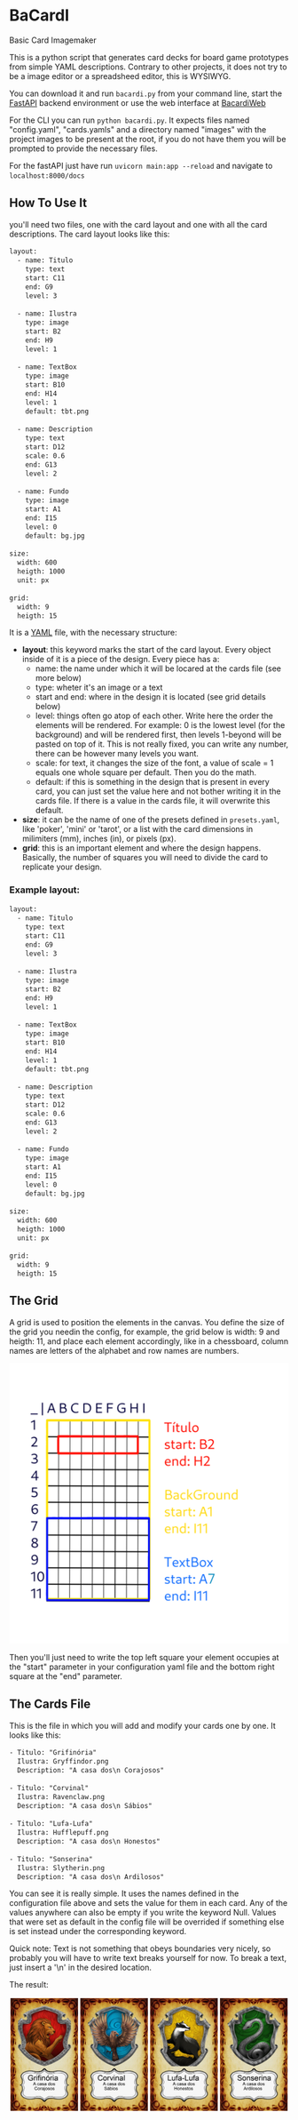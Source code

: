 # BaCardI
Basic Card Imagemaker

This is a python script that generates card decks for board game prototypes from simple YAML descriptions. Contrary to other projects, it does not try to be a image editor or a spreadsheed editor, this is WYSIWYG.

You can download it and run `bacardi.py` from your command line, start the [FastAPI](https://fastapi.tiangolo.com/tutorial/) backend environment or use the web interface at [BacardiWeb](https://mateusumbelino.github.io/bacardlWeb/)

For the CLI you can run `python bacardi.py`. It expects files named "config.yaml", "cards.yamls" and a directory named "images" with the project images to be present at the root, if you do not have them you will be prompted to provide the necessary files.

For the fastAPI just have run `uvicorn main:app --reload` and navigate to `localhost:8000/docs`

## How To Use It

you'll need two files, one with the card layout and one with all the card descriptions. The card layout looks like this:

```
layout:
  - name: Titulo
    type: text
    start: C11
    end: G9
    level: 3

  - name: Ilustra
    type: image
    start: B2
    end: H9
    level: 1

  - name: TextBox
    type: image
    start: B10
    end: H14
    level: 1
    default: tbt.png

  - name: Description
    type: text
    start: D12
    scale: 0.6
    end: G13
    level: 2

  - name: Fundo
    type: image
    start: A1
    end: I15
    level: 0
    default: bg.jpg

size: 
  width: 600
  heigth: 1000
  unit: px

grid:
  width: 9
  heigth: 15
```

It is a [YAML](https://docs.ansible.com/ansible/latest/reference_appendices/YAMLSyntax.html) file, with the necessary structure:
- **layout**: this keyword marks the start of the card layout. Every object inside of it is a piece of the design. Every piece has a:
  - name: the name under which it will be locared at the cards file (see more below)
  - type: wheter it's an image or a text
  - start and end: where in the design it is located (see grid details below)
  - level: things often go atop of each other. Write here the order the elements will be rendered. For example: 0 is the lowest level (for the background) and will be rendered first, then levels 1-beyond will be pasted on top of it. This is not really fixed, you can write any number, there can be however many levels you want.
  - scale: for text, it changes the size of the font, a value of scale = 1 equals one whole square per default. Then you do the math.
  - default: if this is something in the design that is present in every card, you can just set the value here and not bother writing it in the cards file. If there is a value in the cards file, it will overwrite this default.
- **size**: it can be the name of one of the presets defined in `presets.yaml`, like 'poker', 'mini' or 'tarot', or a list with the card dimensions in milimiters (mm), inches (in), or pixels (px).
- **grid**: this is an important element and where the design happens. Basically, the number of squares you will need to divide the card to replicate your design.

### Example layout:

```
layout:
  - name: Titulo
    type: text
    start: C11
    end: G9
    level: 3

  - name: Ilustra
    type: image
    start: B2
    end: H9
    level: 1

  - name: TextBox
    type: image
    start: B10
    end: H14
    level: 1
    default: tbt.png

  - name: Description
    type: text
    start: D12
    scale: 0.6
    end: G13
    level: 2

  - name: Fundo
    type: image
    start: A1
    end: I15
    level: 0
    default: bg.jpg

size: 
  width: 600
  heigth: 1000
  unit: px

grid:
  width: 9
  heigth: 15
```

## The Grid

A grid is used to position the elements in the canvas. You define the size of the grid you needin the config, for example, the grid below is width: 9 and heigth: 11, and place each element accordingly, like in a chessboard, column names are letters of the alphabet and row names are numbers.

![Grid.png](https://github.com/istrangeloop/BaCardI/blob/main/doc/grid.png)

Then you'll just need to write the top left square your element occupies at the "start" parameter in your configuration yaml file and the bottom right square at the "end" parameter. 

## The Cards File

This is the file in which you will add and modify your cards one by one. It looks like this:
```
- Titulo: "Grifinória"
  Ilustra: Gryffindor.png
  Description: "A casa dos\n Corajosos"

- Titulo: "Corvinal"
  Ilustra: Ravenclaw.png
  Description: "A casa dos\n Sábios"

- Titulo: "Lufa-Lufa"
  Ilustra: Hufflepuff.png
  Description: "A casa dos\n Honestos"

- Titulo: "Sonserina"
  Ilustra: Slytherin.png
  Description: "A casa dos\n Ardilosos"
```
You can see it is really simple. It uses the names defined in the configuration file above and sets the value for them in each card. Any of the values anywhere can also be empty if you write the keyword Null. Values that were set as default in the config file will be overrided if something else is set instead under the corresponding keyword.

Quick note: Text is not something that obeys boundaries very nicely, so probably you will have to write text breaks yourself for now. To break a text, just insert a '\n' in the desired location.

The result:

![cards.png](https://github.com/istrangeloop/BaCardI/blob/main/doc/cardstest-0.png)
